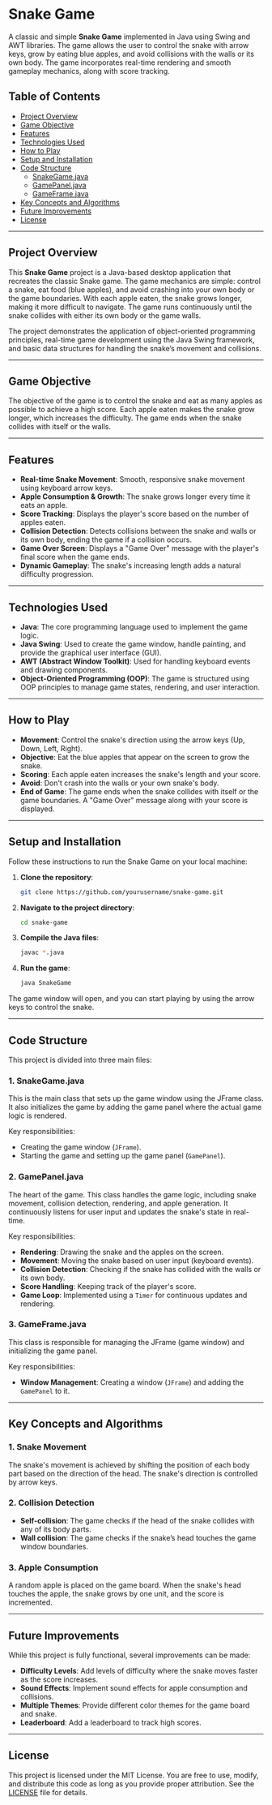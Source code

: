 # Snake Game

A classic and simple **Snake Game** implemented in Java using Swing and AWT libraries. The game allows the user to control the snake with arrow keys, grow by eating blue apples, and avoid collisions with the walls or its own body. The game incorporates real-time rendering and smooth gameplay mechanics, along with score tracking.

## Table of Contents
- [Project Overview](#project-overview)
- [Game Objective](#game-objective)
- [Features](#features)
- [Technologies Used](#technologies-used)
- [How to Play](#how-to-play)
- [Setup and Installation](#setup-and-installation)
- [Code Structure](#code-structure)
  - [SnakeGame.java](#snakegamejava)
  - [GamePanel.java](#gamepaneljava)
  - [GameFrame.java](#gameframejava)
- [Key Concepts and Algorithms](#key-concepts-and-algorithms)
- [Future Improvements](#future-improvements)
- [License](#license)

---

## Project Overview

This **Snake Game** project is a Java-based desktop application that recreates the classic Snake game. The game mechanics are simple: control a snake, eat food (blue apples), and avoid crashing into your own body or the game boundaries. With each apple eaten, the snake grows longer, making it more difficult to navigate. The game runs continuously until the snake collides with either its own body or the game walls.

The project demonstrates the application of object-oriented programming principles, real-time game development using the Java Swing framework, and basic data structures for handling the snake’s movement and collisions.

---

## Game Objective

The objective of the game is to control the snake and eat as many apples as possible to achieve a high score. Each apple eaten makes the snake grow longer, which increases the difficulty. The game ends when the snake collides with itself or the walls.

---

## Features

- **Real-time Snake Movement**: Smooth, responsive snake movement using keyboard arrow keys.
- **Apple Consumption & Growth**: The snake grows longer every time it eats an apple.
- **Score Tracking**: Displays the player's score based on the number of apples eaten.
- **Collision Detection**: Detects collisions between the snake and walls or its own body, ending the game if a collision occurs.
- **Game Over Screen**: Displays a "Game Over" message with the player's final score when the game ends.
- **Dynamic Gameplay**: The snake's increasing length adds a natural difficulty progression.

---

## Technologies Used

- **Java**: The core programming language used to implement the game logic.
- **Java Swing**: Used to create the game window, handle painting, and provide the graphical user interface (GUI).
- **AWT (Abstract Window Toolkit)**: Used for handling keyboard events and drawing components.
- **Object-Oriented Programming (OOP)**: The game is structured using OOP principles to manage game states, rendering, and user interaction.

---

## How to Play

- **Movement**: Control the snake's direction using the arrow keys (Up, Down, Left, Right).
- **Objective**: Eat the blue apples that appear on the screen to grow the snake.
- **Scoring**: Each apple eaten increases the snake's length and your score.
- **Avoid**: Don't crash into the walls or your own snake's body.
- **End of Game**: The game ends when the snake collides with itself or the game boundaries. A "Game Over" message along with your score is displayed.

---

## Setup and Installation

Follow these instructions to run the Snake Game on your local machine:

1. **Clone the repository**:
    ```bash
    git clone https://github.com/yourusername/snake-game.git
    ```

2. **Navigate to the project directory**:
    ```bash
    cd snake-game
    ```

3. **Compile the Java files**:
    ```bash
    javac *.java
    ```

4. **Run the game**:
    ```bash
    java SnakeGame
    ```

The game window will open, and you can start playing by using the arrow keys to control the snake.

---

## Code Structure

This project is divided into three main files:

### 1. **SnakeGame.java**
This is the main class that sets up the game window using the JFrame class. It also initializes the game by adding the game panel where the actual game logic is rendered.

Key responsibilities:
- Creating the game window (`JFrame`).
- Starting the game and setting up the game panel (`GamePanel`).

### 2. **GamePanel.java**
The heart of the game. This class handles the game logic, including snake movement, collision detection, rendering, and apple generation. It continuously listens for user input and updates the snake's state in real-time.

Key responsibilities:
- **Rendering**: Drawing the snake and the apples on the screen.
- **Movement**: Moving the snake based on user input (keyboard events).
- **Collision Detection**: Checking if the snake has collided with the walls or its own body.
- **Score Handling**: Keeping track of the player's score.
- **Game Loop**: Implemented using a `Timer` for continuous updates and rendering.

### 3. **GameFrame.java**
This class is responsible for managing the JFrame (game window) and initializing the game panel.

Key responsibilities:
- **Window Management**: Creating a window (`JFrame`) and adding the `GamePanel` to it.

---

## Key Concepts and Algorithms

### 1. **Snake Movement**
The snake's movement is achieved by shifting the position of each body part based on the direction of the head. The snake's direction is controlled by arrow keys.

### 2. **Collision Detection**
- **Self-collision**: The game checks if the head of the snake collides with any of its body parts.
- **Wall collision**: The game checks if the snake’s head touches the game window boundaries.

### 3. **Apple Consumption**
A random apple is placed on the game board. When the snake's head touches the apple, the snake grows by one unit, and the score is incremented.

---

## Future Improvements

While this project is fully functional, several improvements can be made:
- **Difficulty Levels**: Add levels of difficulty where the snake moves faster as the score increases.
- **Sound Effects**: Implement sound effects for apple consumption and collisions.
- **Multiple Themes**: Provide different color themes for the game board and snake.
- **Leaderboard**: Add a leaderboard to track high scores.

---

## License

This project is licensed under the MIT License. You are free to use, modify, and distribute this code as long as you provide proper attribution. See the [LICENSE](LICENSE) file for details.
